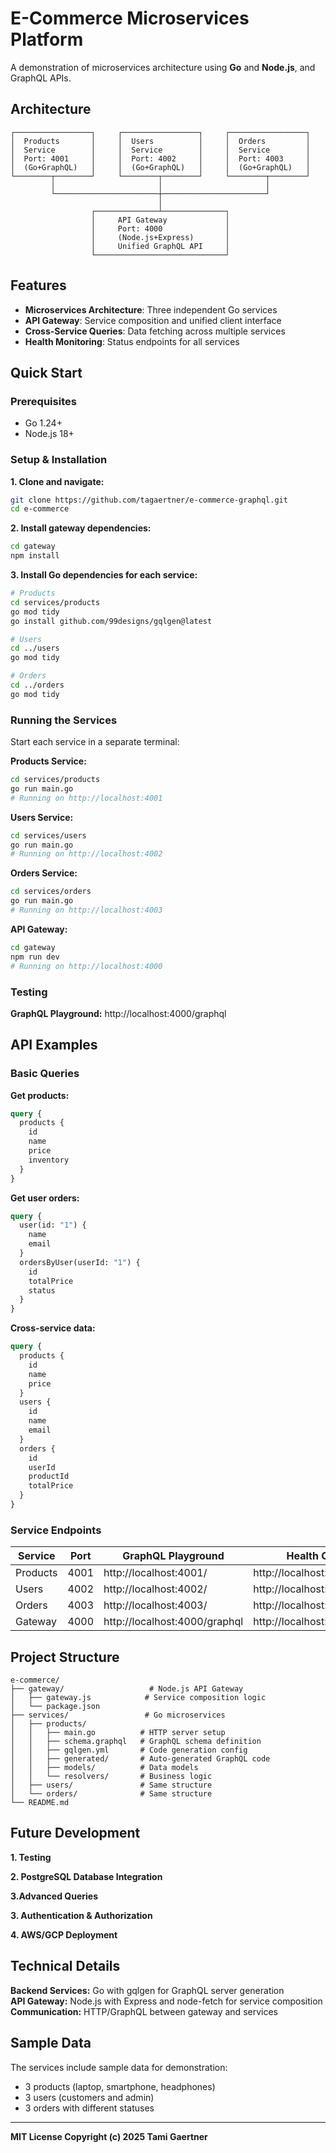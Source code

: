 # E-Commerce Microservices Platform

A demonstration of microservices architecture using **Go** and **Node.js**, and GraphQL APIs.

## Architecture

```
┌─────────────────┐     ┌─────────────────┐     ┌─────────────────┐
│  Products       │     │  Users          │     │  Orders         │
│  Service        │     │  Service        │     │  Service        │
│  Port: 4001     │     │  Port: 4002     │     │  Port: 4003     │
│  (Go+GraphQL)   │     │  (Go+GraphQL)   │     │  (Go+GraphQL)   │
└────────┬────────┘     └────────┬────────┘     └────────┬────────┘
         │                       │                       │
         └───────────────────────┼───────────────────────┘
                                 │
                  ┌──────────────┴──────────────┐
                  │     API Gateway             │
                  │     Port: 4000              │
                  │     (Node.js+Express)       │
                  │     Unified GraphQL API     │
                  └─────────────────────────────┘
```

## Features

- **Microservices Architecture**: Three independent Go services
- **API Gateway**: Service composition and unified client interface
- **Cross-Service Queries**: Data fetching across multiple services
- **Health Monitoring**: Status endpoints for all services

## Quick Start

### Prerequisites

- Go 1.24+
- Node.js 18+

### Setup & Installation

**1. Clone and navigate:**

```bash
git clone https://github.com/tagaertner/e-commerce-graphql.git
cd e-commerce
```

**2. Install gateway dependencies:**

```bash
cd gateway
npm install
```

**3. Install Go dependencies for each service:**

```bash
# Products
cd services/products
go mod tidy
go install github.com/99designs/gqlgen@latest

# Users
cd ../users
go mod tidy

# Orders
cd ../orders
go mod tidy
```

### Running the Services

Start each service in a separate terminal:

**Products Service:**

```bash
cd services/products
go run main.go
# Running on http://localhost:4001
```

**Users Service:**

```bash
cd services/users
go run main.go
# Running on http://localhost:4002
```

**Orders Service:**

```bash
cd services/orders
go run main.go
# Running on http://localhost:4003
```

**API Gateway:**

```bash
cd gateway
npm run dev
# Running on http://localhost:4000
```

### Testing

**GraphQL Playground:** http://localhost:4000/graphql

## API Examples

### Basic Queries

**Get products:**

```graphql
query {
  products {
    id
    name
    price
    inventory
  }
}
```

**Get user orders:**

```graphql
query {
  user(id: "1") {
    name
    email
  }
  ordersByUser(userId: "1") {
    id
    totalPrice
    status
  }
}
```

**Cross-service data:**

```graphql
query {
  products {
    id
    name
    price
  }
  users {
    id
    name
    email
  }
  orders {
    id
    userId
    productId
    totalPrice
  }
}
```

### Service Endpoints

| Service  | Port | GraphQL Playground            | Health Check                 |
| -------- | ---- | ----------------------------- | ---------------------------- |
| Products | 4001 | http://localhost:4001/        | http://localhost:4001/health |
| Users    | 4002 | http://localhost:4002/        | http://localhost:4002/health |
| Orders   | 4003 | http://localhost:4003/        | http://localhost:4003/health |
| Gateway  | 4000 | http://localhost:4000/graphql | http://localhost:4000/health |

## Project Structure

```
e-commerce/
├── gateway/                   # Node.js API Gateway
│   ├── gateway.js            # Service composition logic
│   └── package.json
├── services/                 # Go microservices
│   ├── products/
│   │   ├── main.go          # HTTP server setup
│   │   ├── schema.graphql   # GraphQL schema definition
│   │   ├── gqlgen.yml       # Code generation config
│   │   ├── generated/       # Auto-generated GraphQL code
│   │   ├── models/          # Data models
│   │   └── resolvers/       # Business logic
│   ├── users/               # Same structure
│   └── orders/              # Same structure
└── README.md
```

## Future Development

**1. Testing**

**2. PostgreSQL Database Integration**

**3.Advanced Queries**

**3. Authentication & Authorization**

**4. AWS/GCP Deployment**

## Technical Details

**Backend Services:** Go with gqlgen for GraphQL server generation  
**API Gateway:** Node.js with Express and node-fetch for service composition  
**Communication:** HTTP/GraphQL between gateway and services

## Sample Data

The services include sample data for demonstration:

- 3 products (laptop, smartphone, headphones)
- 3 users (customers and admin)
- 3 orders with different statuses

---

**MIT License Copyright (c) 2025 Tami Gaertner**
